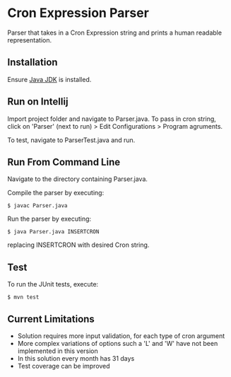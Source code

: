 # Cron Expression Parser

Parser that takes in a Cron Expression string and prints a human readable representation.

## Installation

Ensure [Java JDK](https://www.oracle.com/technetwork/java/javase/downloads/index.html) is installed.

## Run on Intellij

Import project folder and navigate to Parser.java.
To pass in cron string, click on 'Parser' (next to run) > Edit Configurations > Program agruments.

To test, navigate to ParserTest.java and run.

## Run From Command Line

Navigate to the directory containing Parser.java.

Compile the parser by executing:

```
$ javac Parser.java
```

Run the parser by executing:

```
$ java Parser.java INSERTCRON
```

replacing INSERTCRON with desired Cron string.

## Test

To run the JUnit tests, execute:

```
$ mvn test
```

## Current Limitations

* Solution requires more input validation, for each type of cron argument
* More complex variations of options such a 'L' and 'W' have not been implemented in this version
* In this solution every month has 31 days
* Test coverage can be improved